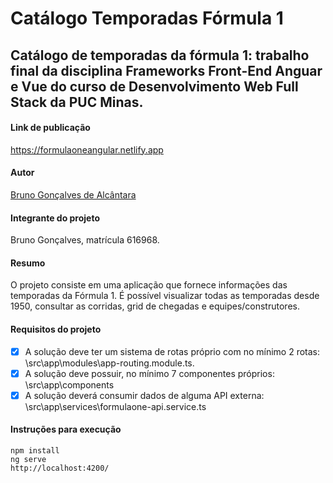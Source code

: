 # Catálogo Temporadas Fórmula 1

## Catálogo de temporadas da fórmula 1: trabalho final da disciplina Frameworks Front-End Anguar e Vue do curso de Desenvolvimento Web Full Stack da PUC Minas.

#### Link de publicação
https://formulaoneangular.netlify.app

#### Autor
[Bruno Gonçalves de Alcântara](https://github.com/inovoxbh)

#### Integrante do projeto
Bruno Gonçalves, matrícula 616968.

#### Resumo
O projeto consiste em uma aplicação que fornece informações das temporadas da Fórmula 1.
É possível visualizar todas as temporadas desde 1950, consultar as corridas, grid de chegadas e equipes/construtores.

#### Requisitos do projeto

- [x] A solução deve ter um sistema de rotas próprio com no mínimo 2 rotas: \src\app\modules\app-routing.module.ts.
- [x] A solução deve possuir, no mínimo 7 componentes próprios: \src\app\components
- [x] A solução deverá consumir dados de alguma API externa: \src\app\services\formulaone-api.service.ts

#### Instruções para execução
```
npm install
ng serve
http://localhost:4200/
```